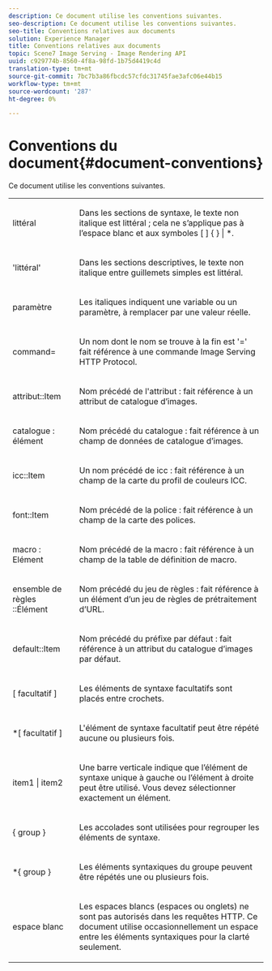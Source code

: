 ```yaml
---
description: Ce document utilise les conventions suivantes.
seo-description: Ce document utilise les conventions suivantes.
seo-title: Conventions relatives aux documents
solution: Experience Manager
title: Conventions relatives aux documents
topic: Scene7 Image Serving - Image Rendering API
uuid: c929774b-8560-4f8a-98fd-1b75d4419c4d
translation-type: tm+mt
source-git-commit: 7bc7b3a86fbcdc57cfdc31745fae3afc06e44b15
workflow-type: tm+mt
source-wordcount: '287'
ht-degree: 0%

---
```



# Conventions du document{#document-conventions}

Ce document utilise les conventions suivantes.

<table id="simpletable_8C9DB0DA5F2B4C068794415602B768CB"> 
 <tr class="strow"> 
  <td class="stentry"> <p>littéral </p> </td> 
  <td class="stentry"> <p>Dans les sections de syntaxe, le texte non italique est littéral ; cela ne s’applique pas à l’espace blanc et aux symboles [ ] { } | *. </p> </td> 
 </tr> 
 <tr class="strow"> 
  <td class="stentry"> <p>'littéral' </p> </td> 
  <td class="stentry"> <p>Dans les sections descriptives, le texte non italique entre guillemets simples est littéral. </p> </td> 
 </tr> 
 <tr class="strow"> 
  <td class="stentry"> <p> <span class="varname"> paramètre </span> </p> </td> 
  <td class="stentry"> <p>Les italiques indiquent une variable ou un paramètre, à remplacer par une valeur réelle. </p> </td> 
 </tr> 
 <tr class="strow"> 
  <td class="stentry"> <p> <span class="codeph"> command=  </span> </p> </td> 
  <td class="stentry"> <p>Un nom dont le nom se trouve à la fin est '=' fait référence à une commande Image Serving HTTP Protocol. </p> </td> 
 </tr> 
 <tr class="strow"> 
  <td class="stentry"> <p> <span class="codeph"> attribut::Item  </span> </p> </td> 
  <td class="stentry"> <p>Nom précédé de l'attribut <span class="codeph"> : </span> fait référence à un attribut de catalogue d’images. </p> </td> 
 </tr> 
 <tr class="strow"> 
  <td class="stentry"> <p> <span class="codeph"> catalogue : élément  </span> </p> </td> 
  <td class="stentry"> <p>Nom précédé du catalogue <span class="codeph"> : </span> fait référence à un champ de données de catalogue d’images. </p> </td> 
 </tr> 
 <tr class="strow"> 
  <td class="stentry"> <p> <span class="codeph"> icc::Item  </span> </p> </td> 
  <td class="stentry"> <p>Un nom précédé de <span class="codeph"> icc : </span> fait référence à un champ de la carte du profil de couleurs ICC. </p> </td> 
 </tr> 
 <tr class="strow"> 
  <td class="stentry"> <p> <span class="codeph"> font::Item  </span> </p> </td> 
  <td class="stentry"> <p>Nom précédé de la police <span class="codeph"> : </span> fait référence à un champ de la carte des polices. </p> </td> 
 </tr> 
 <tr class="strow"> 
  <td class="stentry"> <p> <span class="codeph"> macro : Elément  </span> </p> </td> 
  <td class="stentry"> <p>Nom précédé de la macro <span class="codeph"> : </span> fait référence à un champ de la table de définition de macro. </p> </td> 
 </tr> 
 <tr class="strow"> 
  <td class="stentry"> <p> <span class="codeph"> ensemble de règles ::Élément  </span> </p> </td> 
  <td class="stentry"> <p>Nom précédé du jeu de règles <span class="codeph"> : </span> fait référence à un élément d’un jeu de règles de prétraitement d’URL. </p> </td> 
 </tr> 
 <tr class="strow"> 
  <td class="stentry"> <p> <span class="codeph"> default::Item  </span> </p> </td> 
  <td class="stentry"> <p>Nom précédé du préfixe <span class="codeph"> par défaut : </span> fait référence à un attribut du catalogue d’images par défaut. </p> </td> 
 </tr> 
 <tr class="strow"> 
  <td class="stentry"> <p> <span class="codeph"> [  <span class="varname"> facultatif  </span>]  </span> </p> </td> 
  <td class="stentry"> <p>Les éléments de syntaxe facultatifs sont placés entre crochets. </p> </td> 
 </tr> 
 <tr class="strow"> 
  <td class="stentry"> <p> <span class="codeph"> *[  <span class="varname"> facultatif  </span>]  </span> </p> </td> 
  <td class="stentry"> <p>L'élément de syntaxe <span class="varname"> facultatif </span> peut être répété aucune ou plusieurs fois. </p> </td> 
 </tr> 
 <tr class="strow"> 
  <td class="stentry"> <p> <span class="codeph"> <span class="varname"> item1  </span>|  <span class="varname"> item2  </span> </span> </p> </td> 
  <td class="stentry"> <p>Une barre verticale indique que l’élément de syntaxe unique à gauche ou l’élément à droite peut être utilisé. Vous devez sélectionner exactement un élément. </p> </td> 
 </tr> 
 <tr class="strow"> 
  <td class="stentry"> <p> <span class="codeph"> {  <span class="varname"> group  </span>}  </span> </p> </td> 
  <td class="stentry"> <p>Les accolades sont utilisées pour regrouper les éléments de syntaxe. </p> </td> 
 </tr> 
 <tr class="strow"> 
  <td class="stentry"> <p> <span class="codeph"> *{  <span class="varname"> group  </span>}  </span> </p> </td> 
  <td class="stentry"> <p>Les éléments syntaxiques du groupe peuvent être répétés une ou plusieurs fois. </p> </td> 
 </tr> 
 <tr class="strow"> 
  <td class="stentry"> <p>espace blanc </p> </td> 
  <td class="stentry"> <p>Les espaces blancs (espaces ou onglets) ne sont pas autorisés dans les requêtes HTTP. Ce document utilise occasionnellement un espace entre les éléments syntaxiques pour la clarté seulement. </p> </td> 
 </tr> 
</table>

